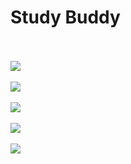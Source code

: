 <h1>Study Buddy </h1>
<br/>
<br/>
<img  style={{margin-left:"30% auto"}} src='https://cdn.iste.org/www-root/560x315-Online-Learning-Landing-Page-Main-Image.gif' />

<br/>
<br/>

<img src='https://user-images.githubusercontent.com/96183163/181830596-edbc0b5f-bf0c-460f-89ab-6bc51fe2a279.png' />
<br/>
<br/>
<img src='https://user-images.githubusercontent.com/96183163/181830742-0d3b61de-fd99-41c9-a231-62139a054a1b.png' />
<br/>
<br/>
<img src='https://user-images.githubusercontent.com/96183163/181830769-c397d0fd-5806-452f-bc3d-e1e44715df62.png' />
<br/>
<br/>
<img src='https://user-images.githubusercontent.com/96183163/181830778-c1d6b92d-55cd-493e-87e3-f368af0e7ea5.png' />
